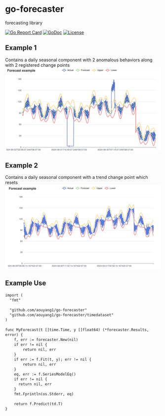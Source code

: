 # go-forecaster
forecasting library

[![Go Report Card](https://goreportcard.com/badge/github.com/aouyang1/go-forecast)](https://goreportcard.com/report/github.com/aouyang1/go-forecast)
[![GoDoc](https://pkg.go.dev/badge/github.com/aouyang1/go-forecaster.svg)](https://pkg.go.dev/github.com/aouyang1/go-forecaster)
[![License](https://img.shields.io/badge/License-MIT-blue.svg)](https://opensource.org/licenses/MIT)

## Example 1
Contains a daily seasonal component with 2 anomalous behaviors along with 2 registered change points
![Forecast Example](https://github.com/aouyang1/go-forecast/blob/main/examples/forecast_example.png)

## Example 2
Contains a daily seasonal component with a trend change point which resets
![Forecast With Trend Example](https://github.com/aouyang1/go-forecast/blob/main/examples/forecast_with_trend_example.png)

## Example Use
```
import (
  "fmt"

  "github.com/aouyang1/go-forecaster"
  "github.com/aouyang1/go-forecaster/timedataset"
)

func MyForecast(t []time.Time, y []float64) (*forecaster.Results, error) {
	f, err := forecaster.New(nil)
	if err != nil {
		return nil, err
	}
	if err := f.Fit(t, y); err != nil {
		return nil, err
	}
	eq, err := f.SeriesModelEq()
	if err != nil {
	  return nil, err
	}
	fmt.Fprintln(os.Stderr, eq)

	return f.Predict(td.T)
}	
```


